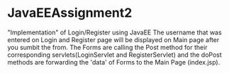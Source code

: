 # JavaEEAssignment2
"Implementation" of Login/Register using JavaEE
The username that was entered on Login and Register page will be displayed on Main page after you sumbit the from.
The Forms are calling the Post method for their corresponding servlets(LoginServlet and RegisterServlet)
and the doPost methods are forwarding the 'data' of Forms to the Main Page (index.jsp).
